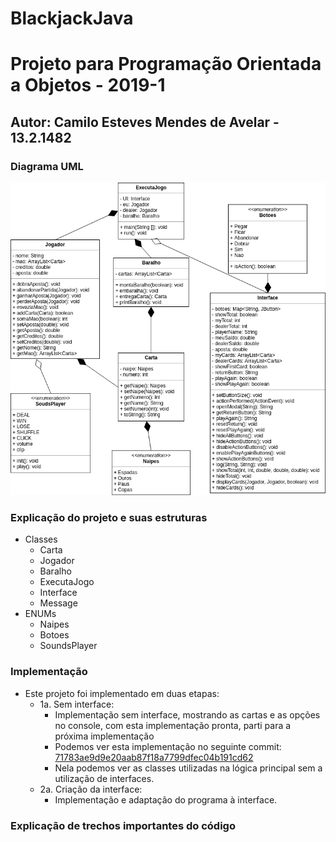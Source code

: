 # BlackjackJava
# Projeto para Programação Orientada a Objetos - 2019-1
## Autor: Camilo Esteves Mendes de Avelar - 13.2.1482

### Diagrama UML

![diagramaUML](BlackJack.png "Diagrama UML")

### Explicação do projeto e suas estruturas

- Classes
  - Carta
  - Jogador
  - Baralho
  - ExecutaJogo
  - Interface
  - Message
 - ENUMs
   - Naipes
   - Botoes
   - SoundsPlayer

### Implementação
- Este projeto foi implementado em duas etapas:
  - 1a. Sem interface: 
    - Implementação sem interface, mostrando as cartas e as opções no console,
    com esta implementação pronta, parti para a próxima implementação
    - Podemos ver esta implementação no seguinte commit: [71783ae9d9e20aab87f18a7799dfec04b191cd62](https://github.com/CamiloAvelar/BlackjackJava/commits/71783ae9d9e20aab87f18a7799dfec04b191cd62)
    - Nela podemos ver as classes utilizadas na lógica principal sem a utilização de interfaces.
  - 2a. Criação da interface:
    - Implementação e adaptação do programa à interface.
    
### Explicação de trechos importantes do código

